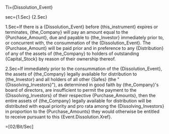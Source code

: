 Ti={Dissolution_Event}

sec={1.Sec}  {2.Sec}

1.Sec=If there is a {Dissolution_Event} before {this_instrument} expires or terminates, {the_Company} will pay an amount equal to the {Purchase_Amount}, due and payable to {the_Investor} immediately prior to, or concurrent with, the consummation of the {Dissolution_Event}. The {Purchase_Amount} will be paid prior and in preference to any {Distribution} of any of the assets of {the_Company} to holders of outstanding {Capital_Stock} by reason of their ownership thereof. 

2.Sec=If immediately prior to the consummation of the {Dissolution_Event}, the assets of {the_Company} legally available for distribution to {the_Investor} and all holders of all other {Safes} (the "{Dissolving_Investors}"), as determined in good faith by {the_Company}'s board of directors, are insufficient to permit the payment to the {Dissolving_Investors} of their respective {Purchase_Amounts}, then the entire assets of {the_Company} legally available for distribution will be distributed with equal priority and pro rata among the {Dissolving_Investors} in proportion to the {Purchase_Amounts} they would otherwise be entitled to receive pursuant to this {Event.Dissolution.Xref}.

=[02/Bit/Sec]
